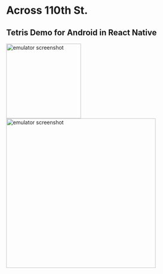 # Across 110th St.

## Tetris Demo for Android in React Native

<img src="https://user-images.githubusercontent.com/41239783/95925292-6a4b5500-0d87-11eb-8dfb-cafa75cd6d17.png" alt="emulator screenshot" width="200px">

<img src="https://user-images.githubusercontent.com/41239783/95877964-ae683680-0d42-11eb-8e29-a6e39f1005ac.png" alt="emulator screenshot" width="400px">
